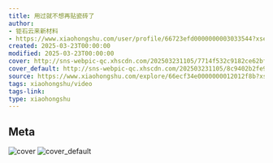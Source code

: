 ```yaml
---
title: 用过就不想再贴瓷砖了
author:
- 钜石云来新材料
- https://www.xiaohongshu.com/user/profile/66723efd0000000003033544?xsec_token=undefined
created: 2025-03-23T00:00:00
modified: 2025-03-23T00:00:00
cover: http://sns-webpic-qc.xhscdn.com/202503231105/7714f532c9182ce62bf695fea07a0c93/110/0/01e6ecde6e6e198a001000000001920d44ee33_0.jpg!nc_n_webp_prv_1
cover_default: http://sns-webpic-qc.xhscdn.com/202503231105/8c9402b2fe9b2997a0e35d1060a9f10f/110/0/01e6ecde6e6e198a001000000001920d44ee33_0.jpg!nc_n_webp_mw_1
source: https://www.xiaohongshu.com/explore/66ecf34e0000000012012f8b?xsec_token=AB3j401aMJjNQq0Fu8wYFZ_gkEAzj_zxGx1Sw4BL4MWMQ=
tags: xiaohongshu/video
tags-link:
type: xiaohongshu
---
```


## Meta

![cover](http://sns-webpic-qc.xhscdn.com/202503231105/7714f532c9182ce62bf695fea07a0c93/110/0/01e6ecde6e6e198a001000000001920d44ee33_0.jpg!nc_n_webp_prv_1)
![cover_default](http://sns-webpic-qc.xhscdn.com/202503231105/8c9402b2fe9b2997a0e35d1060a9f10f/110/0/01e6ecde6e6e198a001000000001920d44ee33_0.jpg!nc_n_webp_mw_1)
